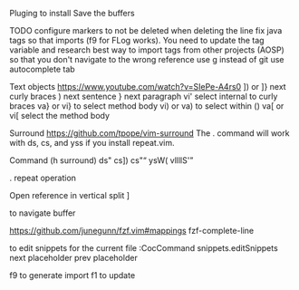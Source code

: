 Pluging to install
Save the buffers

TODO
configure markers to not be deleted when deleting the line
fix java tags so that imports (f9 for FLog works). You need to update the tag variable and research best way to import tags from other projects (AOSP) so that you don't navigate to the wrong reference
use g instead of git
use autocomplete tab

Text objects
https://www.youtube.com/watch?v=SIePe-A4rs0
]) or ]} next curly braces
) next sentence
} next paragraph
vi' select internal to curly braces
va} or vi} to select method body
vi) or va) to select within ()
va[ or vi[ select the method body

Surround
https://github.com/tpope/vim-surround
The . command will work with ds, cs, and yss if you install repeat.vim.

Command (h surround)
ds"
cs])
cs"<q>
ysW(
vllllS'

. repeat operation

Open reference in vertical split
<C-w><C-v>]

<leader-b> to navigate buffer

https://github.com/junegunn/fzf.vim#mappings
fzf-complete-line
<c-x><c-l>

to edit snippets for the current file
:CocCommand snippets.editSnippets
<c-j> next placeholder
<c-k> prev placeholder

f9 to generate import f1 to update
